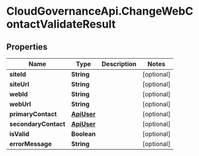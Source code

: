 # CloudGovernanceApi.ChangeWebContactValidateResult

## Properties

Name | Type | Description | Notes
------------ | ------------- | ------------- | -------------
**siteId** | **String** |  | [optional] 
**siteUrl** | **String** |  | [optional] 
**webId** | **String** |  | [optional] 
**webUrl** | **String** |  | [optional] 
**primaryContact** | [**ApiUser**](ApiUser.md) |  | [optional] 
**secondaryContact** | [**ApiUser**](ApiUser.md) |  | [optional] 
**isValid** | **Boolean** |  | [optional] 
**errorMessage** | **String** |  | [optional] 


